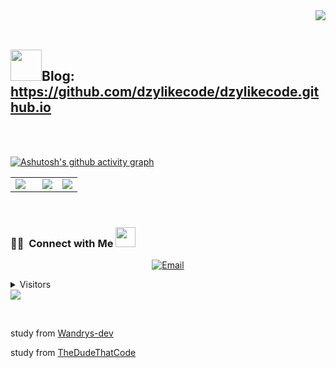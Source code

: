 
<img align="right" src="https://readme-typing-svg.herokuapp.com?font=Open+Sans&color=F77676&width=1000&lines=Welcome+to+Visit+LaDzy+Github">

<br>
<br>

<h2><img src="https://media.giphy.com/media/12oufCB0MyZ1Go/giphy.gif" width="50">Blog: <a href="https://github.com/dzylikecode/dzylikecode.github.io">https://github.com/dzylikecode/dzylikecode.github.io</a></h2>

<br>
<br>

[![Ashutosh's github activity graph](https://activity-graph.herokuapp.com/graph?username=dzylikecode&theme=react-dark)](https://github.com/dzylikecode/github-readme-activity-graph)


<!-- <img align="right" src="https://github-readme-stats.vercel.app/api?username=dzylikecode&show_icons=true&icon_color=CE1D2D&text_color=718096&bg_color=ffffff&hide_title=true" /> -->

<table width="100%"> 
  <tr>
    <td width="40%">
      <img src="https://github-readme-stats.vercel.app/api?username=dzylikecode&show_icons=true&theme=algolia">
    </td>
    <td width="30%">
      <img src="https://github-readme-stats-eight-theta.vercel.app/api/top-langs/?username=dzylikecode&layout=compact&langs_count=8&theme=algolia">
    </td>
    <td width="30%">
      <img src="https://github-readme-stats.vercel.app/api/top-langs?username=dzylikecode&amp;langs_count=8&amp;theme=algolia">
    </td>
  </tr>
</table>

<br/>


<h3> 🤝🏻 &nbsp;Connect with Me <img src="https://github.com/TheDudeThatCode/TheDudeThatCode/blob/master/Assets/Handshake.gif" height="32px"> </h3>

<p align="center">
<a href="mailto:MathBeWithCode@gmail.com"><img alt="Email" src="https://img.shields.io/badge/Email-MathBeWithCode@gmail.com-blue?style=flat-square&logo=gmail"></a>
</p>

<p align="center"> 
  <details><summary>Visitors</summary> 
  <a href="https://github.com/jwenjian/visitor-count-badge">tutorial 1</a>
  <br>
    <a href="https://qchaha.github.io/2018/09/19/homepageStatistics.html">tutorial 2</a>
</details>
  <img src="https://profile-counter.glitch.me/dzylikecode/count.svg" />
</p>


<br>

study from [Wandrys-dev](https://github.com/Wandrys-dev/Wandrys-dev)

study from [TheDudeThatCode](https://github.com/TheDudeThatCode/TheDudeThatCode)